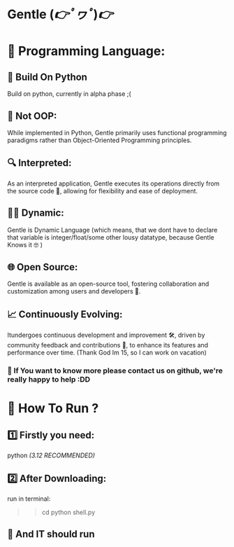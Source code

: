 # Gentle (*👉ﾟヮﾟ*)*👉*

# 🌟 Programming Language: 

## 💪 Build On Python 
Build on python, currently in alpha phase ;(

## 🚫 Not OOP: 
While implemented in Python, Gentle primarily uses functional programming paradigms rather than Object-Oriented Programming principles.



## 🔍 Interpreted:
As an interpreted application, Gentle executes its operations directly from the source code 📄, allowing for flexibility and ease of deployment.



## 🏃‍♂️ Dynamic:
Gentle is Dynamic Language (which means, that we dont have to declare that variable is integer/float/some other lousy datatype, because Gentle Knows it 🤓 )



## 🌐 Open Source:
Gentle is available as an open-source tool, fostering collaboration and customization among users and developers 🤝.



## 📈 Continuously Evolving: 
Itundergoes continuous development and improvement 🛠️, driven by community feedback and contributions 💬, to enhance its features and performance over time. (Thank God Im 15, so I can work on vacation)



### 🎥 If You want to know more please contact us on github, we're really happy to help :DD

# 🏃 How To Run ? 

## 1️⃣ Firstly you need:
python *(3.12 RECOMMENDED)*

## 2️⃣ After Downloading:
run in terminal:
>> cd *<directory>*
>> python shell.py

## 🥳 And IT should run 
